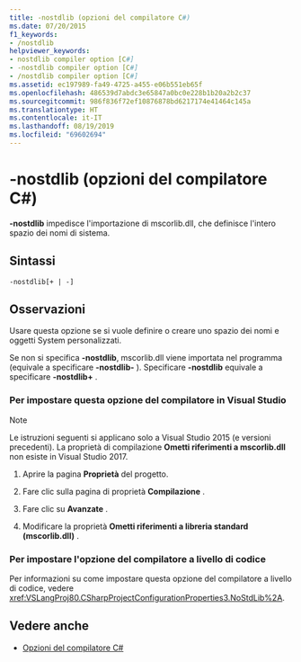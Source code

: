 ```yaml
---
title: -nostdlib (opzioni del compilatore C#)
ms.date: 07/20/2015
f1_keywords:
- /nostdlib
helpviewer_keywords:
- nostdlib compiler option [C#]
- -nostdlib compiler option [C#]
- /nostdlib compiler option [C#]
ms.assetid: ec197989-fa49-4725-a455-e06b551eb65f
ms.openlocfilehash: 486539d7abdc3e65847a0bc0e228b1b20a2b2c37
ms.sourcegitcommit: 986f836f72ef10876878bd6217174e41464c145a
ms.translationtype: HT
ms.contentlocale: it-IT
ms.lasthandoff: 08/19/2019
ms.locfileid: "69602694"
---
```

# <a name="-nostdlib-c-compiler-options"></a>-nostdlib (opzioni del compilatore C#)

**-nostdlib** impedisce l'importazione di mscorlib.dll, che definisce l'intero spazio dei nomi di sistema.

## <a name="syntax"></a>Sintassi

```console
-nostdlib[+ | -]
```

## <a name="remarks"></a>Osservazioni

Usare questa opzione se si vuole definire o creare uno spazio dei nomi e oggetti System personalizzati.

Se non si specifica **-nostdlib**, mscorlib.dll viene importata nel programma (equivale a specificare **-nostdlib-** ). Specificare **-nostdlib** equivale a specificare **-nostdlib+** .

### <a name="to-set-this-compiler-option-in-visual-studio"></a>Per impostare questa opzione del compilatore in Visual Studio

> [!NOTE]
> Le istruzioni seguenti si applicano solo a Visual Studio 2015 (e versioni precedenti). La proprietà di compilazione **Ometti riferimenti a mscorlib.dll** non esiste in Visual Studio 2017.

1. Aprire la pagina **Proprietà** del progetto.

2. Fare clic sulla pagina di proprietà **Compilazione** .

3. Fare clic su **Avanzate** .

4. Modificare la proprietà **Ometti riferimenti a libreria standard (mscorlib.dll)** .

### <a name="to-set-this-compiler-option-programmatically"></a>Per impostare l'opzione del compilatore a livello di codice

Per informazioni su come impostare questa opzione del compilatore a livello di codice, vedere <xref:VSLangProj80.CSharpProjectConfigurationProperties3.NoStdLib%2A>.

## <a name="see-also"></a>Vedere anche

- [Opzioni del compilatore C#](./index.md)
